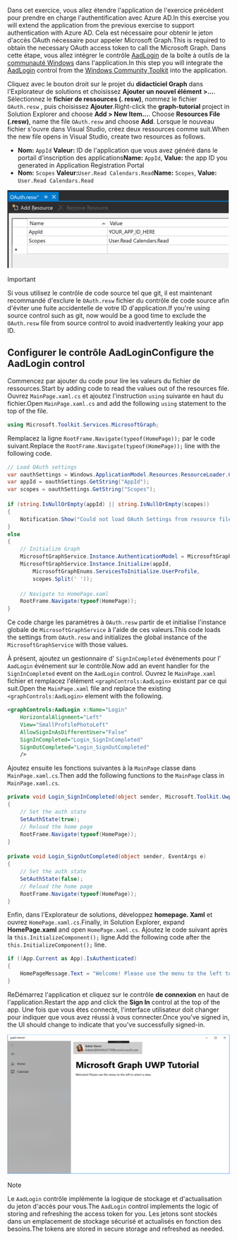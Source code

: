 <!-- markdownlint-disable MD002 MD041 -->

<span data-ttu-id="3d08e-101">Dans cet exercice, vous allez étendre l'application de l'exercice précédent pour prendre en charge l'authentification avec Azure AD.</span><span class="sxs-lookup"><span data-stu-id="3d08e-101">In this exercise you will extend the application from the previous exercise to support authentication with Azure AD.</span></span> <span data-ttu-id="3d08e-102">Cela est nécessaire pour obtenir le jeton d'accès OAuth nécessaire pour appeler Microsoft Graph.</span><span class="sxs-lookup"><span data-stu-id="3d08e-102">This is required to obtain the necessary OAuth access token to call the Microsoft Graph.</span></span> <span data-ttu-id="3d08e-103">Dans cette étape, vous allez intégrer le contrôle [AadLogin](https://docs.microsoft.com/dotnet/api/microsoft.toolkit.uwp.ui.controls.graph.aadlogin?view=win-comm-toolkit-dotnet-stable) de la boîte à outils de la [communauté Windows](https://github.com/Microsoft/WindowsCommunityToolkit) dans l'application.</span><span class="sxs-lookup"><span data-stu-id="3d08e-103">In this step you will integrate the [AadLogin](https://docs.microsoft.com/dotnet/api/microsoft.toolkit.uwp.ui.controls.graph.aadlogin?view=win-comm-toolkit-dotnet-stable) control from the [Windows Community Toolkit](https://github.com/Microsoft/WindowsCommunityToolkit) into the application.</span></span>

<span data-ttu-id="3d08e-104">Cliquez avec le bouton droit sur le projet du **didacticiel Graph** dans l'Explorateur de solutions et choisissez **Ajouter un nouvel élément >...**. Sélectionnez le **fichier de ressources (. resw)**, nommez le fichier `OAuth.resw` , puis choisissez **Ajouter**.</span><span class="sxs-lookup"><span data-stu-id="3d08e-104">Right-click the **graph-tutorial** project in Solution Explorer and choose **Add > New Item...**. Choose **Resources File (.resw)**, name the file `OAuth.resw` and choose **Add**.</span></span> <span data-ttu-id="3d08e-105">Lorsque le nouveau fichier s'ouvre dans Visual Studio, créez deux ressources comme suit.</span><span class="sxs-lookup"><span data-stu-id="3d08e-105">When the new file opens in Visual Studio, create two resources as follows.</span></span>

- <span data-ttu-id="3d08e-106">**Nom:** `AppId` **Valeur:** ID de l'application que vous avez généré dans le portail d'inscription des applications</span><span class="sxs-lookup"><span data-stu-id="3d08e-106">**Name:** `AppId`, **Value:** the app ID you generated in Application Registration Portal</span></span>
- <span data-ttu-id="3d08e-107">**Nom:** `Scopes` **Valeur:**`User.Read Calendars.Read`</span><span class="sxs-lookup"><span data-stu-id="3d08e-107">**Name:** `Scopes`, **Value:** `User.Read Calendars.Read`</span></span>

![Capture d'écran du fichier OAuth. resw dans l'éditeur Visual Studio](./images/edit-resources-01.png)

> [!IMPORTANT]
> <span data-ttu-id="3d08e-109">Si vous utilisez le contrôle de code source tel que git, il est maintenant recommandé d'exclure le `OAuth.resw` fichier du contrôle de code source afin d'éviter une fuite accidentelle de votre ID d'application.</span><span class="sxs-lookup"><span data-stu-id="3d08e-109">If you're using source control such as git, now would be a good time to exclude the `OAuth.resw` file from source control to avoid inadvertently leaking your app ID.</span></span>

## <a name="configure-the-aadlogin-control"></a><span data-ttu-id="3d08e-110">Configurer le contrôle AadLogin</span><span class="sxs-lookup"><span data-stu-id="3d08e-110">Configure the AadLogin control</span></span>

<span data-ttu-id="3d08e-111">Commencez par ajouter du code pour lire les valeurs du fichier de ressources.</span><span class="sxs-lookup"><span data-stu-id="3d08e-111">Start by adding code to read the values out of the resources file.</span></span> <span data-ttu-id="3d08e-112">Ouvrez `MainPage.xaml.cs` et ajoutez l'instruction `using` suivante en haut du fichier.</span><span class="sxs-lookup"><span data-stu-id="3d08e-112">Open `MainPage.xaml.cs` and add the following `using` statement to the top of the file.</span></span>

```cs
using Microsoft.Toolkit.Services.MicrosoftGraph;
```

<span data-ttu-id="3d08e-113">Remplacez la ligne `RootFrame.Navigate(typeof(HomePage));` par le code suivant.</span><span class="sxs-lookup"><span data-stu-id="3d08e-113">Replace the `RootFrame.Navigate(typeof(HomePage));` line with the following code.</span></span>

```cs
// Load OAuth settings
var oauthSettings = Windows.ApplicationModel.Resources.ResourceLoader.GetForCurrentView("OAuth");
var appId = oauthSettings.GetString("AppId");
var scopes = oauthSettings.GetString("Scopes");

if (string.IsNullOrEmpty(appId) || string.IsNullOrEmpty(scopes))
{
    Notification.Show("Could not load OAuth Settings from resource file.");
}
else
{
    // Initialize Graph
    MicrosoftGraphService.Instance.AuthenticationModel = MicrosoftGraphEnums.AuthenticationModel.V2;
    MicrosoftGraphService.Instance.Initialize(appId,
        MicrosoftGraphEnums.ServicesToInitialize.UserProfile,
        scopes.Split(' '));

    // Navigate to HomePage.xaml
    RootFrame.Navigate(typeof(HomePage));
}
```

<span data-ttu-id="3d08e-114">Ce code charge les paramètres à `OAuth.resw` partir de et initialise l'instance globale de `MicrosoftGraphService` à l'aide de ces valeurs.</span><span class="sxs-lookup"><span data-stu-id="3d08e-114">This code loads the settings from `OAuth.resw` and initializes the global instance of the `MicrosoftGraphService` with those values.</span></span>

<span data-ttu-id="3d08e-115">À présent, ajoutez un gestionnaire d' `SignInCompleted` événements pour l' `AadLogin` événement sur le contrôle.</span><span class="sxs-lookup"><span data-stu-id="3d08e-115">Now add an event handler for the `SignInCompleted` event on the `AadLogin` control.</span></span> <span data-ttu-id="3d08e-116">Ouvrez le `MainPage.xaml` fichier et remplacez l'élément `<graphControls:AadLogin>` existant par ce qui suit.</span><span class="sxs-lookup"><span data-stu-id="3d08e-116">Open the `MainPage.xaml` file and replace the existing `<graphControls:AadLogin>` element with the following.</span></span>

```xml
<graphControls:AadLogin x:Name="Login"
    HorizontalAlignment="Left"
    View="SmallProfilePhotoLeft"
    AllowSignInAsDifferentUser="False"
    SignInCompleted="Login_SignInCompleted"
    SignOutCompleted="Login_SignOutCompleted"
    />
```

<span data-ttu-id="3d08e-117">Ajoutez ensuite les fonctions suivantes à la `MainPage` classe dans `MainPage.xaml.cs`.</span><span class="sxs-lookup"><span data-stu-id="3d08e-117">Then add the following functions to the `MainPage` class in `MainPage.xaml.cs`.</span></span>

```cs
private void Login_SignInCompleted(object sender, Microsoft.Toolkit.Uwp.UI.Controls.Graph.SignInEventArgs e)
{
    // Set the auth state
    SetAuthState(true);
    // Reload the home page
    RootFrame.Navigate(typeof(HomePage));
}

private void Login_SignOutCompleted(object sender, EventArgs e)
{
    // Set the auth state
    SetAuthState(false);
    // Reload the home page
    RootFrame.Navigate(typeof(HomePage));
}
```

<span data-ttu-id="3d08e-118">Enfin, dans l'Explorateur de solutions, développez **homepage. Xaml** et ouvrez `HomePage.xaml.cs`.</span><span class="sxs-lookup"><span data-stu-id="3d08e-118">Finally, in Solution Explorer, expand **HomePage.xaml** and open `HomePage.xaml.cs`.</span></span> <span data-ttu-id="3d08e-119">Ajoutez le code suivant après la `this.InitializeComponent();` ligne.</span><span class="sxs-lookup"><span data-stu-id="3d08e-119">Add the following code after the `this.InitializeComponent();` line.</span></span>

```cs
if ((App.Current as App).IsAuthenticated)
{
    HomePageMessage.Text = "Welcome! Please use the menu to the left to select a view.";
}
```

<span data-ttu-id="3d08e-120">ReDémarrez l'application et cliquez sur le contrôle **de connexion** en haut de l'application.</span><span class="sxs-lookup"><span data-stu-id="3d08e-120">Restart the app and click the **Sign In** control at the top of the app.</span></span> <span data-ttu-id="3d08e-121">Une fois que vous êtes connecté, l'interface utilisateur doit changer pour indiquer que vous avez réussi à vous connecter.</span><span class="sxs-lookup"><span data-stu-id="3d08e-121">Once you've signed in, the UI should change to indicate that you've successfully signed-in.</span></span>

![Capture d'écran de l'application après la connexion](./images/add-aad-auth-01.png)

> [!NOTE]
> <span data-ttu-id="3d08e-123">Le `AadLogin` contrôle implémente la logique de stockage et d'actualisation du jeton d'accès pour vous.</span><span class="sxs-lookup"><span data-stu-id="3d08e-123">The `AadLogin` control implements the logic of storing and refreshing the access token for you.</span></span> <span data-ttu-id="3d08e-124">Les jetons sont stockés dans un emplacement de stockage sécurisé et actualisés en fonction des besoins.</span><span class="sxs-lookup"><span data-stu-id="3d08e-124">The tokens are stored in secure storage and refreshed as needed.</span></span>